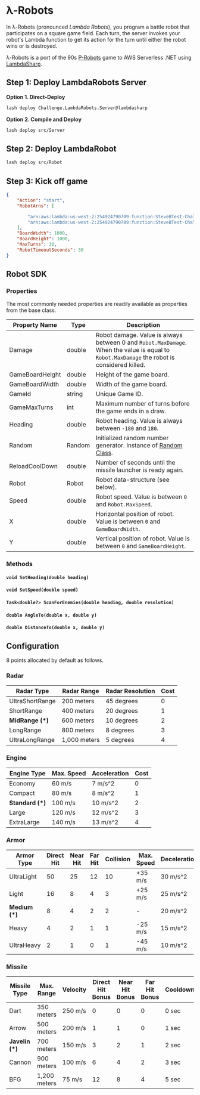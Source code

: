 # λ-Robots

In λ-Robots (pronounced _Lambda Robots_), you program a battle robot that participates on a square game field. Each turn, the server invokes your robot's Lambda function to get its action for the turn until either the robot wins or is destroyed.

λ-Robots is a port of the 90s [P-Robots](https://corewar.co.uk/probots.htm) game to AWS Serverless .NET using [LambdaSharp](https://lambdasharp.net).

## Step 1: Deploy LambdaRobots Server

**Option 1. Direct-Deploy**
```bash
lash deploy Challenge.LambdaRobots.Server@lambdasharp
```

**Option 2. Compile and Deploy**
```bash
lash deploy src/Server
```

## Step 2: Deploy LambdaRobot

```bash
lash deploy src/Robot
```

## Step 3: Kick off game

```json
{
    "Action": "start",
    "RobotArns": [

        "arn:aws:lambda:us-west-2:254924790709:function:SteveBTest-Challenge-LambdaRobots-Yo-RobotFunction-75MJVEQWIWXG",
        "arn:aws:lambda:us-west-2:254924790709:function:SteveBTest-Challenge-LambdaRobots-Ta-RobotFunction-115OTP03MCCOM"
    ],
    "BoardWidth": 1000,
    "BoardHeight": 1000,
    "MaxTurns": 30,
    "RobotTimeoutSeconds": 30
}
```



## Robot SDK

### Properties

The most commonly needed properties are readily available as properties from the base class.

|Property Name      |Type       |Description |
|-------------------|-----------|------------|
|Damage             |double     |Robot damage. Value is always between 0 and `Robot.MaxDamage`. When the value is equal to `Robot.MaxDamage` the robot is considered killed. |
|GameBoardHeight    |double     |Height of the game board. |
|GameBoardWidth     |double     |Width of the game board. |
|GameId             |string     |Unique Game ID. |
|GameMaxTurns       |int        |Maximum number of turns before the game ends in a draw. |
|Heading            |double     |Robot heading. Value is always between `-180` and `180`. |
|Random             |Random     |Initialized random number generator. Instance of [Random Class](https://docs.microsoft.com/en-us/dotnet/api/system.random?view=netstandard-2.0). |
|ReloadCoolDown     |double     |Number of seconds until the missile launcher is ready again. |
|Robot              |Robot      |Robot data-structure (see below). |
|Speed              |double     |Robot speed. Value is between `0` and `Robot.MaxSpeed`. |
|X                  |double     |Horizontal position of robot. Value is between `0` and `GameBoardWidth`. |
|Y                  |double     |Vertical position of robot. Value is between `0` and `GameBoardHeight`. |

### Methods

#### `void SetHeading(double heading)`
#### `void SetSpeed(double speed)`
#### `Task<double?> ScanForEnemies(double heading, double resolution)`
#### `double AngleTo(double x, double y)`
#### `double DistanceTo(double x, double y)`

## Configuration

8 points allocated by default as follows.

### Radar

|Radar Type      |Radar Range |Radar Resolution|Cost|
|----------------|------------|----------------|----|
|UltraShortRange |200 meters  |45 degrees      |0   |
|ShortRange      |400 meters  |20 degrees      |1   |
|**MidRange (*)**|600 meters  |10 degrees      |2   |
|LongRange       |800 meters  |8 degrees       |3   |
|UltraLongRange  |1,000 meters|5 degrees       |4   |

### Engine

|Engine Type     |Max. Speed |Acceleration|Cost|
|----------------|-----------|------------|----|
|Economy         |60 m/s     |7 m/s^2     |0   |
|Compact         |80 m/s     |8 m/s^2     |1   |
|**Standard (*)**|100 m/s    |10 m/s^2    |2   |
|Large           |120 m/s    |12 m/s^2    |3   |
|ExtraLarge      |140 m/s    |13 m/s^2    |4   |

### Armor

|Armor Type    |Direct Hit|Near Hit|Far Hit|Collision|Max. Speed |Deceleration  |Cost|
|--------------|----------|--------|-------|---------|-----------|--------------|----|
|UltraLight    |50        |25      |12     |10       |+35 m/s    |30 m/s^2      |0   |
|Light         |16        |8       |4      |3        |+25 m/s    |25 m/s^2      |1   |
|**Medium (*)**|8         |4       |2      |2        |-          |20 m/s^2      |2   |
|Heavy         |4         |2       |1      |1        |-25 m/s    |15 m/s^2      |3   |
|UltraHeavy    |2         |1       |0      |1        |-45 m/s    |10 m/s^2      |4   |

### Missile

|Missile Type   |Max. Range  |Velocity|Direct Hit Bonus|Near Hit Bonus|Far Hit Bonus|Cooldown|Cost|
|---------------|------------|--------|----------------|--------------|-------------|--------|----|
|Dart           |350 meters  |250 m/s |0               |0             |0            |0 sec   |0   |
|Arrow          |500 meters  |200 m/s |1               |1             |0            |1 sec   |1   |
|**Javelin (*)**|700 meters  |150 m/s |3               |2             |1            |2 sec   |2   |
|Cannon         |900 meters  |100 m/s |6               |4             |2            |3 sec   |3   |
|BFG            |1,200 meters|75 m/s  |12              |8             |4            |5 sec   |4   |

